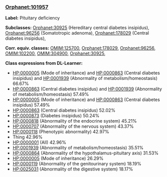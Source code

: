 
### [Orphanet:101957](http://www.orpha.net/ORDO/Orphanet_101957)
**Label:** Pituitary deficiency

**Subclasses:** [Orphanet:30925](http://www.orpha.net/ORDO/Orphanet_30925) (Hereditary central diabetes insipidus), [Orphanet:96256](http://www.orpha.net/ORDO/Orphanet_96256) (Somatotropic adenoma), [Orphanet:178029](http://www.orpha.net/ORDO/Orphanet_178029) (Central diabetes insipidus), 

**Corr. equiv. classes:** [OMIM:125700](http://purl.obolibrary.org/obo/OMIM_125700), [Orphanet:178029](http://www.orpha.net/ORDO/Orphanet_178029), [Orphanet:96256](http://www.orpha.net/ORDO/Orphanet_96256), [OMIM:102200](http://purl.obolibrary.org/obo/OMIM_102200), [OMIM:304900](http://purl.obolibrary.org/obo/OMIM_304900), [Orphanet:30925](http://www.orpha.net/ORDO/Orphanet_30925), 

**Class expressions from DL-Learner:**

- [HP:0000005](http://purl.obolibrary.org/obo/HP_0000005) (Mode of inheritance) and [HP:0000863](http://purl.obolibrary.org/obo/HP_0000863) (Central diabetes insipidus) and [HP:0001939](http://purl.obolibrary.org/obo/HP_0001939) (Abnormality of metabolism/homeostasis) 66.67%
- [HP:0000863](http://purl.obolibrary.org/obo/HP_0000863) (Central diabetes insipidus) and [HP:0001939](http://purl.obolibrary.org/obo/HP_0001939) (Abnormality of metabolism/homeostasis) 57.49%
- [HP:0000005](http://purl.obolibrary.org/obo/HP_0000005) (Mode of inheritance) and [HP:0000863](http://purl.obolibrary.org/obo/HP_0000863) (Central diabetes insipidus) 57.49%
- [HP:0000863](http://purl.obolibrary.org/obo/HP_0000863) (Central diabetes insipidus) 52.02%
- [HP:0000873](http://purl.obolibrary.org/obo/HP_0000873) (Diabetes insipidus) 50.24%
- [HP:0000818](http://purl.obolibrary.org/obo/HP_0000818) (Abnormality of the endocrine system) 45.21%
- [HP:0000707](http://purl.obolibrary.org/obo/HP_0000707) (Abnormality of the nervous system) 43.37%
- [HP:0000118](http://purl.obolibrary.org/obo/HP_0000118) (Phenotypic abnormality) 42.97%
- Thing 42.96%
- [HP:0000001](http://purl.obolibrary.org/obo/HP_0000001) (All) 42.96%
- [HP:0001939](http://purl.obolibrary.org/obo/HP_0001939) (Abnormality of metabolism/homeostasis) 35.51%
- [HP:0000864](http://purl.obolibrary.org/obo/HP_0000864) (Abnormality of the hypothalamus-pituitary axis) 31.53%
- [HP:0000005](http://purl.obolibrary.org/obo/HP_0000005) (Mode of inheritance) 26.29%
- [HP:0000119](http://purl.obolibrary.org/obo/HP_0000119) (Abnormality of the genitourinary system) 18.19%
- [HP:0025031](http://purl.obolibrary.org/obo/HP_0025031) (Abnormality of the digestive system) 18.17%


